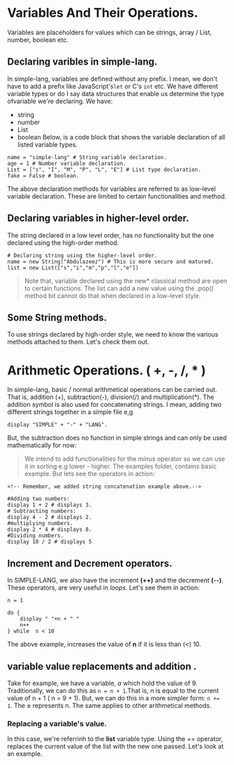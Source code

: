 # Variables And Their Operations.
Variables are  placeholders for values which can be strings, array / List, number, boolean etc.

## Declaring varibles in simple-lang.
In simple-lang, variables are defined without any prefix. I mean, we don't have to add a prefix like JavaScript's`let` or C's `int` etc. We have different variable types or do I say data structures that enable us determine the type ofvariable we're declaring. We have:
+ string
+ number
+ List
+ boolean
Below, is a code block that shows the variable declaration of all listed variable types.
```
name = "simple-lang" # String variable declaration.
age = 1 # Number variable declaration.
List = ["s", "I", "M", "P", "L", "E"] # List type declaration.
fake = False # boolean.
```
The above declaration methods for variables are referred to as low-level variable declaration. These are limited to certain functionalities and method.

## Declaring variables in higher-level order.
The string declared in a low level order, has no functionality but the one declared using the high-order method.
```
# Declaring string using the higher-level order.
name = new String("Abdulazeez") # This is more secure and matured.
list = new List(["s","i","m","p","l","e"])
```
> Note that, variable declared using the new* classical method are open to certain functions. The list can add a  new  value using the .pop() method bit cannot do that when declared in a low-level style.
## Some String methods.
To use strings declared by high-order style, we need to know the various methods attached to them. Let's check them out.

# Arithmetic Operations. ( +, -, /, * )
In simple-lang, basic / normal arithmetical operations can be carried out. That is, addition (+), subtraction(-), division(/) and multiplication(*).
The addition symbol is also used for concatenating strings. I mean, adding two different strings together in a simple file e,g
```
display "SIMPLE" + "-" + "LANG".
```
But, the subtraction does no function in simple strings and can only be used mathematically for now:
> We intend to add functionalities for the *minus* operator so we can use it in sorting e.g lower - higher.
The examples folder, contains basic example. But lets see the operators in action:
```
<!-- Remember, we added string concatenation example above.-->

#Adding two numbers:
display 1 + 2 # displays 3.
# Subtracting numbers:
display 4 - 2 # displays 2.
#multiplying numbers.
display 2 * 4 # displays 8.
#Dividing numbers.
display 10 / 2 # displays 5
```

## Increment and Decrement operators.
In SIMPLE-LANG, we also have the increment **(++)** and the decrement __(--)__. These operators, are very useful in *loops*. Let's see them in action:
```
n = 1

do {
	display " "+n + " "
	n++
} while  n < 10 

```
The above example, increases the  value of __n__ if it is less than (<) 10.

## variable  value replacements and addition .
Take for example, we have a variable, *a* which hold the value of 9. Traditionally, we can do this as `n = n + 1`.That is, n is equal to the current value of n + 1 ( n = 9 + 1). But, we can do this in a more simpler form: `n += 1`. The **=** represents n. The same applies to other arithmetical methods.

### Replacing a variable's value.
In this case, we're referrinh to the **list** variable type. Using the *+=* operator, replaces the current value of the list with the new one passed. Let's look at an example.